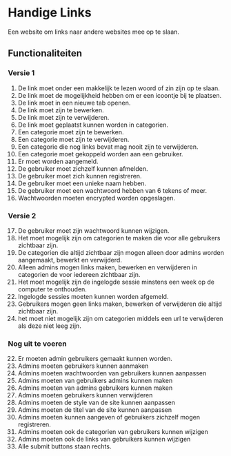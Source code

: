 # Handige Links
Een website om links naar andere websites mee op te slaan. 
## Functionaliteiten
### Versie 1
1.  De link moet onder een makkelijk te lezen woord of zin zijn op te slaan. 
1.  De link moet de mogelijkheid hebben om er een icoontje bij te plaatsen. 
1.  De link moet in een nieuwe tab openen. 
1.  De link moet zijn te bewerken.
1.  De link moet zijn te verwijderen.
1.  De link moet geplaatst kunnen worden in categorien. 
1.  Een categorie moet zijn te bewerken. 
1.  Een categorie moet zijn te verwijderen.
1.  Een categorie die nog links bevat mag nooit zijn te verwijderen. 
1.  Een categorie moet gekoppeld worden aan een gebruiker. 
1.  Er moet worden aangemeld.
1.  De gebruiker moet zichzelf kunnen afmelden. 
1.  De gebruiker moet zich kunnen registreren.
1.  De gebruiker moet een unieke naam hebben.
1.  De gebruiker moet een wachtwoord hebben van 6 tekens of meer. 
1.  Wachtwoorden moeten encrypted worden opgeslagen. 
### Versie 2
17.  De gebruiker moet zijn wachtwoord kunnen wijzigen.
1.  Het moet mogelijk zijn om categorien te maken die voor alle gebruikers zichtbaar zijn. 
1.  De categorien die altijd zichtbaar zijn mogen alleen door admins worden aangemaakt, bewerkt en verwijderd. 
1.  Alleen admins mogen links maken, bewerken en verwijderen in categorien de voor iedereen zichtbaar zijn.
1.  Het moet mogelijk zijn de ingelogde sessie minstens een week op de computer te onthouden.
1.  Ingelogde sessies moeten kunnen worden afgemeld. 
1.  Gebruikers mogen geen links maken, bewerken of verwijderen die altijd zichtbaar zijn. 
1.  het moet niet mogelijk zijn om categorien middels een url te verwijderen als deze niet leeg zijn.  
### Nog uit te voeren
22. Er moeten admin gebruikers gemaakt kunnen worden. 
1.  Admins moeten gebruikers kunnen aanmaken
1.  Admins moeten wachtwoorden van gebruikers kunnen aanpassen
1.  Admins moeten van gebruikers admins kunnen maken
1.  Admins moeten van admins gebruikers kunnen maken
1.  Admins moeten gebruikers kunnen verwijderen
1.  Admins moeten de style van de site kunnen aanpassen
1.  Admins moeten de titel van de site kunnen aanpassen
1.  Admins moeten kunnen aangeven of gebruikers zichzelf mogen registreren. 
1.  Admins moeten ook de categorien van gebruikers kunnen wijzigen
1.  Admins moeten ook de links van gebruikers kunnen wijzigen
1.  Alle submit buttons staan rechts. 


